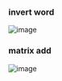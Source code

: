 ### invert word
![image](/uploads/3f6e4f1421cd9e5e66e8313f245caee1/image.png)
### matrix add
![image](/uploads/1b6e6590c5164657b5cec92bdb1100b6/image.png)
